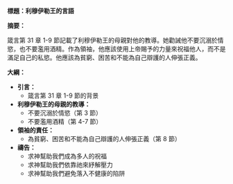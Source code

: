 **標題：利穆伊勒王的言語**

**摘要：**

箴言第 31 章 1-9 節記載了利穆伊勒王的母親對他的教導。她勸誡他不要沉溺於情慾，也不要濫用酒精。作為領袖，他應該使用上帝賜予的力量來祝福他人，而不是滿足自己的私慾。他應該為貧窮、困苦和不能為自己辯護的人伸張正義。

**大綱：**

* **引言：**
    * 箴言第 31 章 1-9 節的背景
* **利穆伊勒王的母親的教導：**
    * 不要沉溺於情慾（第 3 節）
    * 不要濫用酒精（第 4-7 節）
* **領袖的責任：**
    * 為貧窮、困苦和不能為自己辯護的人伸張正義（第 8 節）
* **禱告：**
    * 求神幫助我們成為多人的祝福
    * 求神幫助我們依靠祂來紓解壓力
    * 求神幫助我們避免落入不健康的陷阱